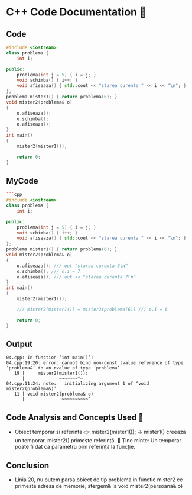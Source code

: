 # C++ Code Documentation 📄

## Code
```cpp
#include <iostream> 
class problema {
    int i;

public:
    problema(int j = 5) { i = j; }
    void schimba() { i++; }
    void afiseaza() { std::cout << "starea curenta " << i << "\n"; }
};
problema mister1() { return problema(6); }
void mister2(problema& o)
{
    o.afiseaza(); 
    o.schimba();
    o.afiseaza(); 
}
int main()
{
    mister2(mister1());

    return 0;
}
```

## MyCode
```cpp
```cpp
#include <iostream> 
class problema {
    int i;

public:
    problema(int j = 5) { i = j; }
    void schimba() { i++; }
    void afiseaza() { std::cout << "starea curenta " << i << "\n"; }
};
problema mister1() { return problema(6); }
void mister2(problema& o)
{
    o.afiseaza(); /// out "starea curenta 6\n"
    o.schimba(); /// o.i = 7
    o.afiseaza(); /// out << "starea curenta 7\n"
}
int main()
{
    mister2(mister1());

    /// mister2(mister1()) = mister2(problema(6)) /// o.i = 6

    return 0;
}
```

## Output
```
04.cpp: In function ‘int main()’:
04.cpp:19:20: error: cannot bind non-const lvalue reference of type ‘problema&’ to an rvalue of type ‘problema’
   19 |     mister2(mister1());
      |             ~~~~~~~^~
04.cpp:11:24: note:   initializing argument 1 of ‘void mister2(problema&)’
   11 | void mister2(problema& o)
      |              ~~~~~~~~~~^
```

## Code Analysis and Concepts Used 🧠
- Obiect temporar si referinta
👉 mister2(mister1()); → mister1() creează un temporar, mister2() primește referință.
📌 Ține minte: Un temporar poate fi dat ca parametru prin referință la funcție.

## Conclusion
- Linia 20, nu putem parsa obiect de tip problema in functie mister2 ce primeste adresa de memorie, stergem& la void mister2(persoana& o)
